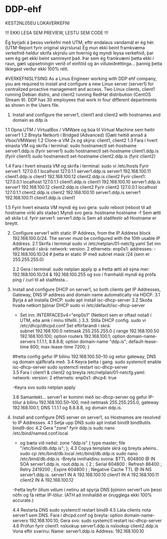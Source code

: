 # DDP-ehf
KEST2NL05EU LOKAVERKEFNI

!!! EKKI LESA SEM PREVIEW, LESTU SEM CODE !!!

Ég byrjaði á þessu verkefni með UTM, eftir endalaus vandamál er ég hér. (UTM-Report fyrir original skýrsluna) 
Ég mun ekki beint framkvæma verkefnið heldur skrifa skýrslu um hvernig ég myndi leysa verkefnið, þar sem ég get ekki beint sannreynt það.
Þar sem ég framkvæmi þetta ekki í raun, gæti uppsetningin verið of einföld og án villuleiðréttinga... þannig þetta líklegast verður ekki 100% rétt.

#VERKEFNISLÝSING
As a Linus Engineer working with DDP ehf company, you are required to install and configure a new Linux
server (server1) for centralized proactive management and access. Two Linux clients, client1 running Debian
distro, and client2 running RedHat distribution (CentOS Stream 9). DDP has 30 employees that work in four
different departments as shown in the Users file.

1. Install and configure the server1, client1 and client2 with hostnames and domain as ddp.is
   
  1.1 Opna UTM / VirtualBox / VMWare og búa til Virtual Machine sem heitir server1
  1.2 Breyta Netkorti í Bridged (Advanced) (Gæti heitið annað á Vbox/VMWare)
  1.2 Clone-a VM 2x og skýra: client1, client2
  1.3 Fara í hvert einasta VM og skrifa í terminal:
    sudo hostnamectl set-hostname server1.ddp.is (fyrir server1)
    sudo hostnamectl set-hostname client1.ddp.is (fyrir client1)
    sudo hostnamectl set-hostname client2.ddp.is (fyrir client2)
    
  1.4 Fara í hvert einasta VM og skrifa í terminal:
    sudo vi /etc/hosts 
      Fyrir server1:
        127.0.0.1       localhost
        127.0.1.1       server1.ddp.is server1
        192.168.100.11  client1.ddp.is client1
        192.168.100.12  client2.ddp.is client2
      Fyrir client1:
        127.0.0.1       localhost
        127.0.1.1       client1.ddp.is client1
        192.168.100.10  server1.ddp.is server1
        192.168.100.12  client2.ddp.is client2
      Fyrir client2
        127.0.0.1       localhost
        127.0.1.1       client2.ddp.is client2
        192.168.100.10  server1.ddp.is server1
        192.168.100.11  client1.ddp.is client1
        
  1.5 Fyrir hvert einasta VM myndi ég svo gera:
        sudo reboot (reboot til að hostname virki alls staðar)
      Myndi svo gera:
        hostname
        hostname -f
      Sem ætti að skila t.d. fyrir server1:
        server1.ddp.is
      Sem að staðfestir að Hostname er breytt. 


2. Configure server1 with static IP Address, from the IP Address block 192.168.100.0/24. The server must be configured with the 10th usable IP Address.
   2.1 Skrifa í terminal
         sudo vi /etc/netplan/01-netcfg.yaml
      Set inn eftirfarandi í skrá:
            network:
              version: 2
              ethernets:
                enp0s1:
                  addresses:
                    - 192.168.100.10/24 # þetta er static IP með subnet mask /24 (sem er 255.255.255.0)

   2.2 Gera í terminal:
         sudo netplan apply
         ip a
      Þetta ætti að sýna mer:
         192.168.100.10/24 & 192.168.100.255
      og svo í framhaldi myndi ég prófa ping / curl til að staðfesta...

3. Install and configure DHCP on server1, so both clients get IP Addresses, Gateway, DNS IP address and domain name automatically via HDCP.
   3.1 Byrja á að installa DHCP:
      sudo apt install isc-dhcp-server
   3.2 Skoða hvaða netkort þjónar DHCP
      sudo vi /etc/default/isc-dhcp-server
      - Set inn: INTERFACESv4="enp0s1" (Netkort sem er oftast notað í UTM, eða amk í mínu tilfellli..)
   3.3. Stilla DHCP config.
      sudo vi /etc/dhcp/dhcpd.conf
   Set eftirfarandi í skrá:   
         subnet 192.168.100.0 netmask 255.255.255.0 {
           range 192.168.100.50 192.168.100.100;
           option routers 192.168.100.1;
           option domain-name-servers 1.1.1.1, 8.8.8.8;
           option domain-name "ddp.is";
           default-lease-time 600;
           max-lease-time 7200;
         }

      #Þetta config gefur IP bilinu 192.168.100.50–10 og setur gateway, DNS og domain sjálfkrafa með. 
   3.4 Keyra þetta í gang.
      sudo systemctl enable isc-dhcp-server
      sudo systemctl restart isc-dhcp-server   
   3.5 Fara í client1 & client2 og breyta /etc/netplan/01-netcfg.yaml:
      network:
        version: 2
        ethernets:
          enp0s1:
            dhcp4: true
   
      -Keyra svo sudo netplan apply

   3.6 Samantekt...
      server1 er kominn með isc-dhcp-server og gefur IP-tölur á bilinu 192.168.100.50–100,
      með netmask 255.255.255.0, gateway 192.168.100.1, DNS 1.1.1.1 og 8.8.8.8, og domain ddp.is.

4. Install and configure DNS server on server1, so Hostnames are resolved to IP Addresses.
   4.1 Setja upp DNS
      sudo apt install bind9 bind9utils bind9-doc
   4.2 Gera "zone" fyrir ddp.is
      sudo nano /etc/bind/named.conf.local
      - og bæta við neðst:
         zone "ddp.is" {
           type master;
           file "/etc/bind/db.ddp.is";
         };
   4.3 Copya template skrá og breyta aðeins..
      sudo cp /etc/bind/db.local /etc/bind/db.ddp.is
      sudo nano /etc/bind/db.ddp.is
         -Breyta innihaldinu svona:
           $TTL    604800
            @       IN      SOA     server1.ddp.is. root.ddp.is. (
                                          2         ; Serial
                                     604800         ; Refresh
                                      86400         ; Retry
                                    2419200         ; Expire
                                     604800 )       ; Negative Cache TTL
            @       IN      NS      server1.ddp.is.
            server1 IN      A       192.168.100.10
            client1 IN      A       192.168.100.11
            client2 IN      A       192.168.100.12
        
      -Þetta leyfir öllum vélum í netinu að spyrja DNS þjóninn server1 um þessi nöfn og fá réttar IP-tölur. (ATH að innihaldið er örugglega ekki 100% accurate.)
   
   4.4 Restarta DNS
      sudo systemctl restart bind9
   4.5 Láta clients nota server1 sem DNS.
      Fara í dhcpd.conf og breyta:
         option domain-name-servers 192.168.100.10;
      Gera svo:
         sudo systemctl restart isc-dhcp-server
   4.6 Prófun fyrir client1:
      nslookup server1.ddp.is
      nslookup client2.ddp.is
         Vona eftir svarinu:
            Name: server1.ddp.is
            Address: 192.168.100.10


    
